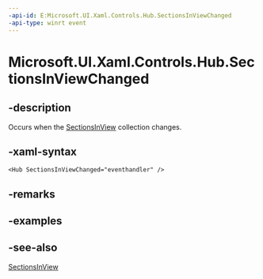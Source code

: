 ```yaml
---
-api-id: E:Microsoft.UI.Xaml.Controls.Hub.SectionsInViewChanged
-api-type: winrt event
---
```


<!-- Event syntax
public event Windows.UI.Xaml.Controls.SectionsInViewChangedEventHandler SectionsInViewChanged
-->

# Microsoft.UI.Xaml.Controls.Hub.SectionsInViewChanged

## -description
Occurs when the [SectionsInView](hub_sectionsinview.md) collection changes.

## -xaml-syntax
```xaml
<Hub SectionsInViewChanged="eventhandler" />
```


## -remarks

## -examples

## -see-also
[SectionsInView](hub_sectionsinview.md)
